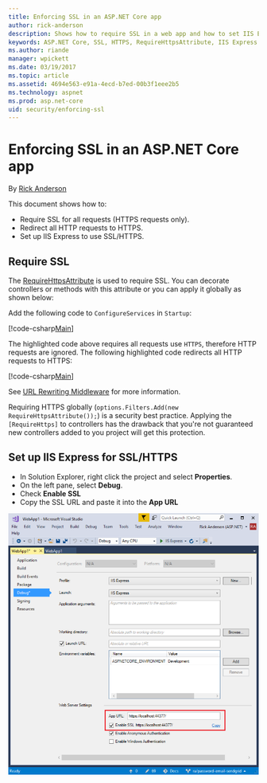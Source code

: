 ```yaml
---
title: Enforcing SSL in an ASP.NET Core app
author: rick-anderson
description: Shows how to require SSL in a web app and how to set IIS Express to use SSL
keywords: ASP.NET Core, SSL, HTTPS, RequireHttpsAttribute, IIS Express
ms.author: riande
manager: wpickett
ms.date: 03/19/2017
ms.topic: article
ms.assetid: 4694e563-e91a-4ecd-b7ed-00b3f1eee2b5
ms.technology: aspnet
ms.prod: asp.net-core
uid: security/enforcing-ssl
---
```

# Enforcing SSL in an ASP.NET Core app

By [Rick Anderson](https://twitter.com/RickAndMSFT)

This document shows how to:

- Require SSL for all requests (HTTPS requests only).
- Redirect all HTTP requests to HTTPS.
- Set up IIS Express to use SSL/HTTPS.

## Require SSL

The [RequireHttpsAttribute](https://docs.microsoft.com/aspnet/core/api/microsoft.aspnetcore.mvc.requirehttpsattribute) is used to require SSL. You can decorate controllers or methods with this attribute or you can apply it globally as shown below:

Add the following code to `ConfigureServices` in `Startup`:

[!code-csharp[Main](authentication/accconfirm/sample/WebApp1/Startup.cs?name=snippet2&highlight=4-)]

The highlighted code above requires all requests use `HTTPS`, therefore HTTP requests are ignored. The following highlighted code redirects all HTTP requests to HTTPS:

[!code-csharp[Main](authentication/accconfirm/sample/WebApp1/Startup.cs?name=snippet_AddRedirectToHttps&highlight=6-)]

See [URL Rewriting Middleware](xref:fundamentals/url-rewriting) for more information.

Requiring HTTPS globally (`options.Filters.Add(new RequireHttpsAttribute());`) is a security best practice. Applying the `[RequireHttps]` to controllers has the drawback that you're not guaranteed new controllers added to you project will get this protection.

## Set up IIS Express for SSL/HTTPS

   * In Solution Explorer, right click the project and select **Properties**.
   * On the left pane, select **Debug**.
   * Check **Enable SSL**
   * Copy the SSL URL and paste it into the **App URL**

![Debug tab of web application properties](enforcing-ssl/_static/ssl.png)
